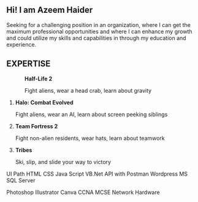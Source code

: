 

<h2>Hi! I am Azeem Haider</h2>
<p>Seeking for a challenging position in an organization, where I can get the maximum professional
opportunities and where I can enhance my growth and could utilize my skills and capabilities in through my education and experience.</p>
<h2>EXPERTISE</h2>




<ol>
  <ul>
    <strong>Half-Life 2</strong>
    <p>Fight aliens, wear a head crab, learn about gravity</p>
  </ul>
  <li>
    <strong>Halo: Combat Evolved</strong>
    <p>Fight aliens, wear an AI, learn about screen peeking siblings</p>
  </li>
  <li>
    <strong>Team Fortress 2</strong>
    <p>Fight non-alien residents, wear hats, learn about teamwork</p>
  </li>
  <li>
    <strong>Tribes</strong>
    <p>Ski, slip, and slide your way to victory</p>
  </li>
</ol>



UI Path
HTML
CSS
Java Script
VB.Net
API with Postman
Wordpress
MS SQL Server

Photoshop
Illustrator
Canva
CCNA
MCSE
Network
Hardware
</body>
</html>



